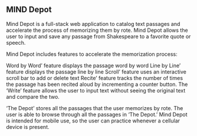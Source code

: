 MIND Depot
----------------------------------------------
Mind Depot is a full-stack web application to catalog text passages and accelerate the process of memorizing them by rote. Mind Depot allows the user to input and save any passage from Shakespeare to a favorite quote or speech.

Mind Depot includes features to accelerate the memorization process:

Word by Word’ feature displays the passage word by word
Line by Line’ feature displays the passage line by line
Scroll’ feature uses an interactive scroll bar to add or delete text
Recite’ feature tracks the number of times the passage has been recited aloud by incrementing a counter button.
The ‘Write’ feature allows the user to input text without seeing the original text and compare the two.

‘The Depot’ stores all the passages that the user memorizes by rote. The user is able to browse through all the passages in ‘The Depot.’ Mind Depot is intended for mobile use, so the user can practice whenever a cellular device is present.
